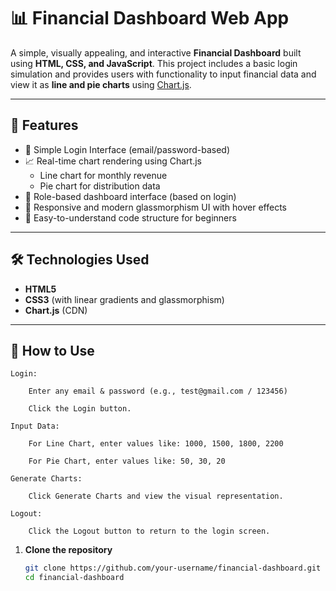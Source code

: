 
# 📊 Financial Dashboard Web App

A simple, visually appealing, and interactive **Financial Dashboard** built using **HTML, CSS, and JavaScript**. This project includes a basic login simulation and provides users with functionality to input financial data and view it as **line and pie charts** using [Chart.js](https://www.chartjs.org/).

---

## 🚀 Features

- 🔐 Simple Login Interface (email/password-based)
- 📈 Real-time chart rendering using Chart.js
  - Line chart for monthly revenue
  - Pie chart for distribution data
- 🧑 Role-based dashboard interface (based on login)
- 🎨 Responsive and modern glassmorphism UI with hover effects
- 🧹 Easy-to-understand code structure for beginners

---

## 🛠️ Technologies Used

- **HTML5**
- **CSS3** (with linear gradients and glassmorphism)
- **Chart.js** (CDN)
---

## 🧪 How to Use

    Login:

        Enter any email & password (e.g., test@gmail.com / 123456)

        Click the Login button.

    Input Data:

        For Line Chart, enter values like: 1000, 1500, 1800, 2200

        For Pie Chart, enter values like: 50, 30, 20

    Generate Charts:

        Click Generate Charts and view the visual representation.

    Logout:

        Click the Logout button to return to the login screen.
1. **Clone the repository**  
   ```bash
   git clone https://github.com/your-username/financial-dashboard.git
   cd financial-dashboard
